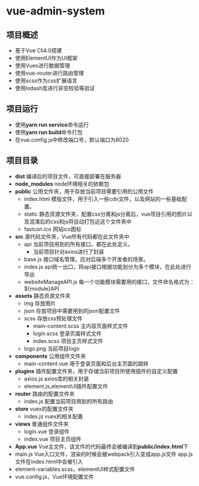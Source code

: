 # vue-admin-system

## 项目概述
* 基于Vue Cli4.0搭建
* 使用ElementUI作为UI框架
* 使用Vuex进行数据管理
* 使用vue-router进行路由管理
* 使用scss作为css扩展语言
* 使用lodash库进行非空校验等验证

## 项目运行
* 使用**yarn run service**命令运行
* 使用**yarn run build**命令打包
* 在vue.config.js中修改端口号，默认端口为8020

## 项目目录
* **dist** 编译后的项目文件，可直接部署在服务器
* **node_modules** node环境相关的依赖包
* **public** 公用文件夹，用于存放当前项目需要引用的公用文件
    * index.html 模版文件，用于引入一些cdn文件，以及网站的一些基础配置。
    * static 静态资源文件夹，配置css分离和js分离后，vue项目引用的图片以及混淆后的css和js将自动打包近这个文件夹中
    * favicon.ico 网站ico图标
* **src** 源代码文件夹，Vue所有代码都在此文件夹中
    * api 当前项目用到的所有接口，都在此处定义。
        * 当前项目针对axios进行了封装
    * base.js 接口域名管理，应对后端多个开发者的场景。
    * index.js api统一出口，将api接口根据功能划分为多个模块，在此处进行导出
    * websiteManageAPI.js 每一个功能模块需要用的接口，文件命名格式为：${module}API
* **assets** 静态资源文件夹
    * img 存放图片
    * json 存放项目中需要用到的json配置文件
    * scss 存放css预处理文件
        * main-content.scss 主内容页面样式文件
        * login.scss 登录页面样式文件
        * index.scss 项目主页样式文件
    * logo.png 当前项目logo
* **components** 公用组件文件夹
    * main-content.vue 用于登录页面和后台主页面的跳转
* **plugins** 插件配置文件夹，用于存储当前项目所使用插件的自定义配置
    * axios.js axios库的相关封装
    * element.js,elementUI插件配置文件
* **router** 路由的配置文件夹
    * index.js 配置当前项目用到的所有路由
* **store** vuex的配置文件夹
    * index.js vuex的相关配置
* **views** 普通组件文件夹
    * login.vue 登录组件
    * index.vue 项目主页组件
* **App.vue** Vue主文件，该文件的代码最终会被编译到**public/index.html**下
* main.js Vue入口文件，渲染的时候会被webpack引入变成app.js文件 app.js文件在index.html中会被引入
* element-variables.scss，elementUI样式配置文件
* vue.config.js，Vue环境配置文件
